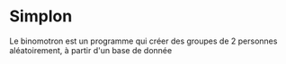 # Simplon

Le binomotron est un programme qui créer des groupes de 2 personnes aléatoirement, à partir d'un base de donnée
